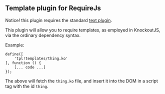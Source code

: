 Template plugin for RequireJs
------

Notice! this plugin requires the standard [text plugin](https://github.com/requirejs/text).

This plugin will allow you to require templates, as employed in KnockoutJS, via the ordinary dependency syntax.

Example:

    define([
        'tpl!templates/thing.ko'
    ], function () {
        [... code ...]
    });

The above will fetch the `thing.ko` file, and insert it into the DOM in a script tag with the id `thing`.
